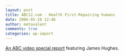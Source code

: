 ```yaml
---
layout: post
title: ABC12.com - Health First-Repairing humans
date: 2006-05-28 12:46
author: metavalent
comments: true
categories: wp-import
---
```

<a href="https://abclocal.go.com/wjrt/story?section=healthfirst&amp;id=4184600">An ABC video special report</a> featuring James Hughes.
